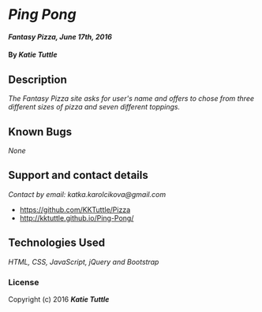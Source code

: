 # _Ping Pong_

#### _Fantasy Pizza, June 17th, 2016_

#### By _**Katie Tuttle**_

## Description

_The Fantasy Pizza site asks for user's name and offers to chose from three different sizes of pizza and seven different toppings._

## Known Bugs

_None_

## Support and contact details

_Contact by email: katka.karolcikova@gmail.com_
* https://github.com/KKTuttle/Pizza
* http://kktuttle.github.io/Ping-Pong/

## Technologies Used

_HTML, CSS, JavaScript, jQuery and Bootstrap_

### License

Copyright (c) 2016 **_Katie Tuttle_**

